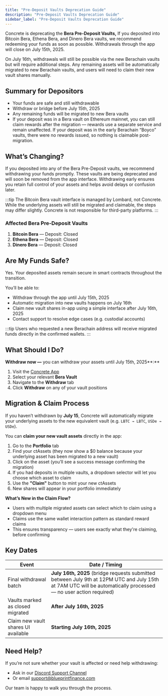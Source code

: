 ```yaml
---
title: "Pre-Deposit Vaults Deprecation Guide"
description: "Pre-Deposit Vaults Deprecation Guide"
sidebar_label: "Pre-Deposit Vaults Deprecation Guide"
---
```


Concrete is deprecating the **Bera Pre-Deposit Vaults,** If you deposited into Bitcoin Bera, Ethena Bera, and Dinero Bera vaults, we recommend redeeming your funds as soon as possible. Withdrawals through the app will close on July 15th, 2025.

On July 16th, withdrawals will still be possible via the new Berachain vaults but will require additional steps. Any remaining assets will be automatically migrated to new Berachain vaults, and users will need to claim their new vault shares manually.

## Summary for Depositors

- Your funds are safe and still withdrawable
- Withdraw or bridge before July 15th, 2025
- Any remaining funds will be migrated to new Bera vaults
- If your deposit was in a Bera vault on Ethereum mainnet, you can still claim rewards after the migration — rewards use a separate service and remain unaffected. If your deposit was in the early Berachain “Boyco” vaults, there were no rewards issued, so nothing is claimable post-migration.

## What’s Changing?

If you deposited into any of the Bera Pre-Deposit vaults, we recommend withdrawing your funds promptly. These vaults are being deprecated and will soon be removed from the app interface. Withdrawing early ensures you retain full control of your assets and helps avoid delays or confusion later.


:::tip
The Bitcoin Bera vault interface is managed by Lombard, not Concrete. While the underlying assets will still be migrated and claimable, the steps may differ slightly. Concrete is not responsible for third-party platforms.
:::

### Affected Bera Pre-Deposit Vaults

1. **Bitcoin Bera** — Deposit: Closed
2. **Ethena Bera** — Deposit: Closed
3. **Dinero Bera** — Deposit: Closed

## Are My Funds Safe?

Yes. Your deposited assets remain secure in smart contracts throughout the transition.

You’ll be able to:

- Withdraw through the app until July 15th, 2025
- Automatic migration into new vaults happens on July 16th
- Claim new vault shares in-app using a simple interface after July 16th, 2025
- Contact support to resolve edge cases (e.g. custodial accounts)

:::tip
Users who requested a new Berachain address will receive migrated funds directly in the confirmed wallets.
:::

## What Should I Do?

**Withdraw now —** you can withdraw your assets until July 15th, 2025**:**

1. Visit the [Concrete App](https://app.concrete.xyz/)
2. Select your relevant **Bera Vault**
3. Navigate to the **Withdraw** tab
4. Click **Withdraw** on any of your vault positions

## Migration & Claim Process

If you haven’t withdrawn by **July 15**, Concrete will automatically migrate your underlying assets to the new equivalent vault (e.g. `LBTC → LBTC`, `USDe → USDe`).

You can **claim your new vault assets** directly in the app:

1. Go to the **Portfolio** tab
2. Find your ctAssets (they now show a $0 balance because your underlying asset has been migrated to a new vault)
3. Click on the asset (you’ll see a success message confirming the migration)
4. If you had deposits in multiple vaults, a dropdown selector will let you choose which asset to claim
5. Use the **"Claim"** button to mint your new ctAssets
6. New shares will appear in your portfolio immediately

**What’s New in the Claim Flow?**

- Users with multiple migrated assets can select which to claim using a dropdown menu
- Claims use the same wallet interaction pattern as standard reward claims
- This ensures transparency — users see exactly what they're claiming, before confirming

## Key Dates

| **Event** | **Date / Timing** |
| --- | --- |
| Final withdrawal batch | **July 16th, 2025** (bridge requests submitted between July 9th at 12PM UTC and July 15th at 7AM UTC will be automatically processed — no user action required) |
| Vaults marked as closed migrated | **After July 16th, 2025** |
| Claim new vault shares UI available | **Starting July 16th, 2025** |


## Need Help?

If you’re not sure whether your vault is affected or need help withdrawing:

- Ask in our [Discord Support Channel](https://discord.gg/concretexyz)
- Or email [support@blueprintfinance.com](mailto:support@blueprintfinance.com)

Our team is happy to walk you through the process.
